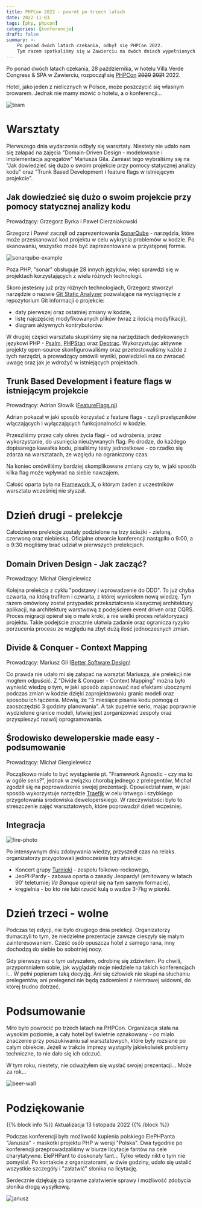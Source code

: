 ```yaml
---  
title: PHPCon 2022 - powrót po trzech latach
date: 2022-11-03
tags: [php, phpcon]
categories: [konferencje]
draft: false
summary: >-
    Po ponad dwóch latach czekania, odbył się PHPCon 2022.
    Tym razem spotkaliśmy się w Zawierciu na dwóch dniach wypełnionych wiedzą i rozmowami o PHP
---
```


Po ponad dwóch latach czekania, 28 października, w hotelu Villa Verde Congress & SPA w Zawierciu, rozpoczął się [PHPCon][phpcon] ~~2020~~ ~~2021~~ 2022.

Hotel, jako jeden z nielicznych w Polsce, może poszczycić się własnym browarem.
Jednak nie mamy mówić o hotelu, a o konferencji...

![team]

# Warsztaty

Pierwszego dnia wydarzenia odbyły się warsztaty. Niestety nie udało nam się załapać na zajęcia "Domain-Driven Design - modelowanie i implementacja agregatów" Mariusza Gila. Zamiast tego wybraliśmy się na "Jak dowiedzieć się dużo o swoim projekcie przy pomocy statycznej analizy kodu" oraz "Trunk Based Development i feature flags w istniejącym projekcie".

## Jak dowiedzieć się dużo o swoim projekcie przy pomocy statycznej analizy kodu

Prowadzący: Grzegorz Byrka i Paweł Cierzniakowski

Grzegorz i Paweł zaczęli od zaprezentowania [SonarQube][sonarqube] - narzędzia, które może przeskanować kod projektu w celu wykrycia problemów w kodzie. Po skanowaniu, wszystko może być zaprezentowane w przystępnej formie.

![sonarqube-example]

Poza PHP, "sonar" obsługuje 28 innych języków, więc sprawdzi się w projektach korzystających z wielu różnych technologii.

Skoro jesteśmy już przy różnych technologiach, Grzegorz stworzył narzędzie o nazwie [Git Static Analyzer][git-static-analyzer] pozwalające na wyciągnięcie z repozytorium Git informacji o projekcie:

- daty pierwszej oraz ostatniej zmiany w kodzie,
- listę najczęściej modyfikowanych plików (wraz z ilością modyfikacji),
- diagram aktywnych kontrybutorów.

W drugiej części warsztatu skupiliśmy się na narzędziach dedykowanych językowi PHP - [Psalm][psalm], [PHPStan][phpstan] oraz [Deptrac][deptrac]. Wykorzystując aktywne projekty open-source skonfigurowaliśmy oraz przetestowaliśmy każde z tych narzędzi, a prowadzący omówili wyniki, powiedzieli na co zwracać uwagę oraz jak je wdrożyć w istniejących projektach.

## Trunk Based Development i feature flags w istniejącym projekcie

Prowadzący: Adrian Słowik ([FeatureFlags.pl][feature-flags-pl])

Adrian pokazał w jaki sposób korzystać z feature flags - czyli przełączników włączających i wyłączających funkcjonalności w kodzie.

Przeszliśmy przez cały okres życia flagi - od wdrożenia, przez wykorzystanie, do usunięcia nieużywanych flag. Po drodze, do każdego dopisanego kawałka kodu, pisaliśmy testy jednostkowe - co rzadko się zdarza na warsztatach, ze względu na ograniczony czas.

Na koniec omówiliśmy bardziej skomplikowane zmiany czy to, w jaki sposób kilka flag może wpływać na siebie nawzajem.

Całość oparta była na [Framework X][framework-x], o którym żaden z uczestników warsztatu wcześniej nie słyszał.

# Dzień drugi - prelekcje

Całodzienne prelekcje zostały podzielone na trzy ścieżki - zieloną, czerwoną oraz niebieską. Oficjalne otwarcie konferencji nastąpiło o 9:00, a o 9:30 mogliśmy brać udział w pierwszych prelekcjach.

## Domain Driven Design - Jak zacząć?

Prowadzący: Michał Giergielewicz

Kolejna prelekcja z cyklu "podstawy i wprowadzenie do DDD". To już chyba czwarta, na którą trafiłem i czwarta, z której wyniosłem nową wiedzę. Tym razem omówiony został przypadek przekształcenia klasycznej architektury aplikacji, na architekturę warstwową z podejściem event driven oraz CQRS. Proces migracji opierał się o małe kroki, a nie wielki proces refaktoryzacji projektu. Takie podejście znacznie ułatwia zadanie oraz ogranicza ryzyko porzucenia procesu ze względu na zbyt dużą ilość jednoczesnych zmian.

## Divide & Conquer - Context Mapping

Prowadzący: Mariusz Gil ([Better Software Design][better-software-design])

Co prawda nie udało mi się załapać na warsztat Mariusza, ale prelekcji nie mogłem odpuścić. Z "Divide & Conquer - Context Mapping" można było wynieść wiedzę o tym, w jaki sposób zapanować nad efektami ubocznymi podczas zmian w kodzie dzięki zaprojektowaniu granic modeli oraz sposobu ich łączenia. Mówią, że "3 miesiące pisania kodu pomogą ci zaoszczędzić 3 godziny planowania". A tak zupełnie serio, mając poprawnie wydzielone granice modeli, łatwiej jest zorganizować zespoły oraz przyspieszyć rozwój oprogramowania.

## Środowisko deweloperskie made easy - podsumowanie

Prowadzący: Michał Giergielewicz

Początkowo miało to być wystąpienie pt. "Framework Agnostic - czy ma to w ogóle sens?", jednak w związku chorobą jednego z prelegentów, Michał zgodził się na poprowadzenie swojej prezentacji. Opowiedział nam, w jaki sposób wykorzystuje narzędzie [Traefik][traefik] w celu łatwego i szybkiego przygotowania środowiska deweloperskiego. W rzeczywistości było to streszczenie zajęć warsztatowych, które poprowadził dzień wcześniej.

## Integracja

![fire-photo]

Po intensywnym dniu zdobywania wiedzy, przyszedł czas na relaks. organizatorzy przygotowali jednocześnie trzy atrakcje:

- Koncert grupy [Turnioki][turnioki] - zespołu folkowo-rockowego,
- JeoPHPardy - zabawa oparta o zasady Jeopardy! (emitowany w latach 90' teleturniej *Va Banque* opierał się na tym samym formacie),
- kręgielnia - bo kto nie lubi rzucić kulą o wadze 3-7kg w pionki.

# Dzień trzeci - wolne

Podczas tej edycji, nie było drugiego dnia prelekcji. Organizatorzy tłumaczyli to tym, że niedzielne prezentacje zawsze cieszyły się małym zainteresowaniem. Cześć osób opuszcza hotel z samego rana, inny dochodzą do siebie bo sobotniej nocy.

Gdy pierwszy raz o tym usłyszałem, odrobinę się zdziwiłem. Po chwili, przypomniałem sobie, jak wyglądały moje niedziele na takich konferencjach i... W pełni popieram taką decyzję. Ani się człowiek nie skupi na słuchaniu prelegentów, ani prelegenci nie będą zadowoleni z niemrawej widowni, do której trudno dotrzeć.

# Podsumowanie

Miło było powrócić po trzech latach na PHPCon. Organizacja stała na wysokim poziomie, a cały hotel był świetnie oznakowany - co miało znaczenie przy poszukiwaniu sal warsztatowych, które były rozsiane po całym obiekcie. Jeżeli w trakcie imprezy wystąpiły jakiekolwiek problemy techniczne, to nie dało się ich odczuć.

W tym roku, niestety, nie odważyłem się wysłać swojej prezentacji... Może za rok...

![beer-wall]

# Podziękowanie

{{% block info %}}
Aktualizacja 13 listopada 2022
{{% /block %}}

Podczas konferencji była możliwość kupienia polskiego ElePHPanta "Janusza" - maskotki projektu PHP w wersji "Polska". Dwa tygodnie po konferencji przeprowadzaliśmy w biurze licytacje fantów na cele charytatywne. ElePHPant to doskonały fant... Tylko wtedy nikt o tym nie pomyślał. Po kontakcie z organizatorami, w dwie godziny, udało się ustalić wszystkie szczegóły i "załatwić" słonika na licytację.

Serdecznie dziękuję za sprawne załatwienie sprawy i możliwość zdobycia słonika drogą wysyłkową.

![janusz]

[better-software-design]: https://bettersoftwaredesign.pl/
[phpcon]: https://phpcon.pl
[feature-flags-pl]: https://featureflags.pl/
[sonarqube]: https://www.sonarqube.org/
[git-static-analyzer]: https://github.com/gbyrka/git-static-analyzer
[psalm]: https://psalm.dev
[phpstan]: https://phpstan.org/
[deptrac]: https://qossmic.github.io/deptrac/
[framework-x]: https://github.com/clue/framework-x
[traefik]: https://hub.docker.com/_/traefik
[turnioki]: http://www.turnioki.pl/

[beer-wall]: ./beer-wall.jpg "Ściana piw w recepcji hotelu"
[sonarqube-example]: ./sonarqube.jpg "Przykład wyników SonarQube"
[fire-photo]: ./fire.jpg "Ognisko i piwo"
[janusz]: ./janusz.jpg 'elePHPant "Janusz"'
[team]: ./team.jpg "Ekipa na konferencji"
